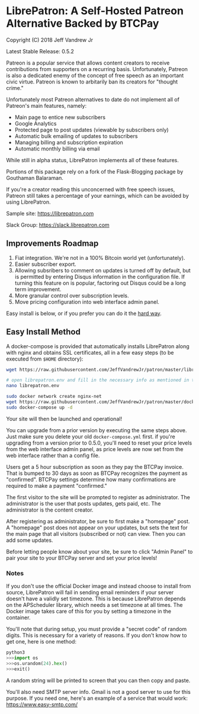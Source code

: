 <h1>LibrePatron: A Self-Hosted Patreon Alternative Backed by BTCPay</h1>

Copyright (C) 2018 Jeff Vandrew Jr

Latest Stable Release: 0.5.2

Patreon is a popular service that allows content creators to receive contributions from supporters on a recurring basis. Unfortunately, Patreon is also a dedicated enemy of the concept of free speech as an important civic virtue. Patreon is known to arbitarily ban its creators for "thought crime."

Unfortunately most Patreon alternatives to date do not implement all of Patreon's main features, namely:

* Main page to entice new subscribers
* Google Analytics
* Protected page to post updates (viewable by subscribers only)
* Automatic bulk emailing of updates to subscribers
* Managing billing and subscription expiration
* Automatic monthly billing via email

While still in alpha status, LibrePatron implements all of these features. 

Portions of this package rely on a fork of the Flask-Blogging package by Gouthaman Balaraman.

If you're a creator reading this unconcerned with free speech issues, Patreon still takes a percentage of your earnings, which can be avoided by using LibrePatron.

Sample site: https://librepatron.com

Slack Group: https://slack.librepatron.com

<h2>Improvements Roadmap</h2>

1. Fiat integration. We're not in a 100% Bitcoin world yet (unfortunately). 
2. Easier subscriber export.
3. Allowing subsribers to comment on updates is turned off by default, but is permitted by entering Disqus information in the configuration file. If turning this feature on is popular, factoring out Disqus could be a long term improvement.
4. More granular control over subscription levels.
5. Move pricing configuration into web interface admin panel.

Easy install is below, or if you prefer you can do it the [hard way](https://github.com/JeffVandrewJr/patron/blob/master/manual-install.md).

<h2>Easy Install Method</h2>

A docker-compose is provided that automatically installs LibrePatron along with nginx and obtains SSL certificates, all in a few easy steps (to be executed from `$HOME` directory):

```bash
wget https://raw.githubusercontent.com/JeffVandrewJr/patron/master/librepatron.env

# open librepatron.env and fill in the necessary info as mentioned in the file comments, and then save
nano librepatron.env

sudo docker network create nginx-net
wget https://raw.githubusercontent.com/JeffVandrewJr/patron/master/docker-compose.yml
sudo docker-compose up -d
```
Your site will then be launched and operational!

You can upgrade from a prior version by executing the same steps above. Just make sure you delete your old `docker-compose.yml` first. if you're upgrading from a version prior to 0.5.0, you'll need to reset your price levels from the web interface admin panel, as price levels are now set from the web interface rather than a config file.

Users get a 5 hour subscription as soon as they pay the BTCPay invoice. That is bumped to 30 days as soon as BTCPay recognizes the payment as "confirmed". BTCPay settings determine how many confirmations are required to make a payment "confirmed."

The first visitor to the site will be prompted to register as administrator. The administrator is the user that posts updates, gets paid, etc. The administrator is the content creator.

After registering as administrator, be sure to first make a "homepage" post. A "homepage" post does not appear on your updates, but sets the text for the main page that all visitors (subscribed or not) can view. Then you can add some updates.

Before letting people know about your site, be sure to click "Admin Panel" to pair your site to your BTCPay server and set your price levels!

<h3>Notes</h3>

If you don't use the official Docker image and instead choose to install from source, LibrePatron will fail in sending email reminders if your server doesn't have a validly set timezone. This is because LibrePatron depends on the APScheduler library, which needs a set timezone at all times. The Docker image takes care of this for you by setting a timezone in the container.

You'll note that during setup, you must provide a "secret code" of random digits. This is necessary for a variety of reasons. If you don't know how to get one, here is one method:

```python
python3
>>>import os
>>>os.urandom(24).hex()
>>>exit()
```

A random string will be printed to screen that you can then copy and paste.

You'll also need SMTP server info. Gmail is not a good server to use for this purpose. If you need one, here's an example of a service that would work: https://www.easy-smtp.com/
